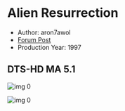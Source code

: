 # Alien Resurrection

* Author: aron7awol
* [Forum Post](https://www.avsforum.com/threads/bass-eq-for-filtered-movies.2995212/post-56869036)
* Production Year: 1997

## DTS-HD MA 5.1

![img 0](https://fanart.tv/fanart/movies/8078/moviethumb/alien-resurrection-51a91feec5e6a.jpg)

![img 0](https://i.imgur.com/cUkWCE8.png)

